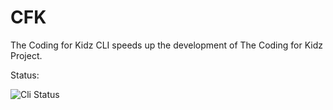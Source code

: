# CFK

The Coding for Kidz CLI speeds up the development of The Coding for Kidz Project.

Status:

![Cli Status](https://github.com/arihant2math/coding-for-kidz-project/actions/workflows/nodejs.yml/badge.svg)
